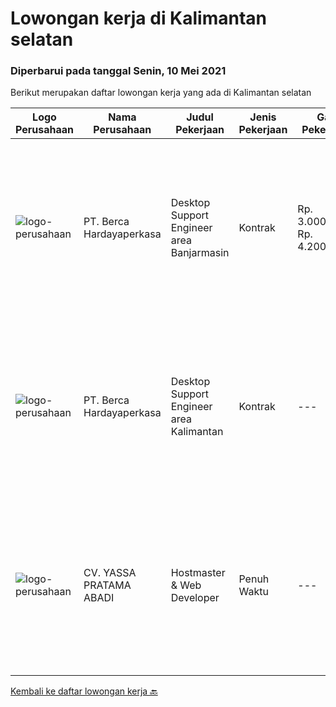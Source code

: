 
  # Lowongan kerja di Kalimantan selatan

  ### Diperbarui pada tanggal Senin, 10 Mei 2021

  Berikut merupakan daftar lowongan kerja yang ada di Kalimantan selatan

  |Logo Perusahaan | Nama Perusahaan | Judul Pekerjaan | Jenis Pekerjaan | Gaji Pekerjaan | Lokasi | Deskripsi | Tanggal diunggah | Pranala |
  | -------------- | --------------- | --------------- | --------- | --------- | -------------- | ------- | ----------- | ----------- |
  |![logo-perusahaan](https://image-service-cdn.seek.com.au/0c900ac2b5b1a2cf9bee651ce5d069e68ff14c92/ee4dce1061f3f616224767ad58cb2fc751b8d2dc)|PT. Berca Hardayaperkasa|Desktop Support Engineer area Banjarmasin|Kontrak|Rp. 3.000.000-Rp. 4.200.000|Banjarmasin|Delivery the implementation and provide PC, Printer, and Networking. Analyze and diagnose technical issues and give fast problem resolution Technical...|Selasa, 04 Mei 2021|https://www.jobstreet.co.id/id/job/desktop-support-engineer-area-banjarmasin-3523369?token=0~b173ba60-ae31-4469-9137-83170f4d086a&sectionRank=1&jobId=jobstreet-id-job-3523369|
|![logo-perusahaan](https://image-service-cdn.seek.com.au/0c900ac2b5b1a2cf9bee651ce5d069e68ff14c92/ee4dce1061f3f616224767ad58cb2fc751b8d2dc)|PT. Berca Hardayaperkasa|Desktop Support Engineer area Kalimantan|Kontrak|---|Kalimantan Selatan|Delivery the implementation and provide PC, Printer, and Networking. Analyze and diagnose technical issues and give fast problem resolution Technical...|Jumat, 30 April 2021|https://www.jobstreet.co.id/id/job/desktop-support-engineer-area-kalimantan-3520858?token=0~b173ba60-ae31-4469-9137-83170f4d086a&sectionRank=2&jobId=jobstreet-id-job-3520858|
|![logo-perusahaan](https://us.123rf.com/450wm/pavelstasevich/pavelstasevich1811/pavelstasevich181101027/112815900-stock-vector-no-image-available-icon-flat-vector.jpg?ver=6)|CV. YASSA PRATAMA ABADI|Hostmaster & Web Developer|Penuh Waktu|---|Banjarmasin|Menguasai: WHM Cpanel Domain &amp; Hosting Manager Menguasai CMS Wordpress Menguasai Adobe Illustrator &amp; Photoshop User Interface Designer...|Senin, 26 April 2021|https://www.jobstreet.co.id/id/job/hostmaster-web-developer-3516862?token=0~b173ba60-ae31-4469-9137-83170f4d086a&sectionRank=3&jobId=jobstreet-id-job-3516862|


  [Kembali ke daftar lowongan kerja 🔙](../README.md#daftar-lowongan-kerja)
  
